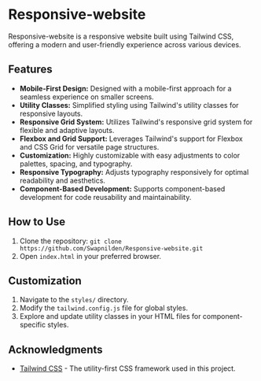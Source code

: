 # Responsive-website



Responsive-website is a responsive website built using Tailwind CSS, offering a modern and user-friendly experience across various devices.

## Features

- **Mobile-First Design:** Designed with a mobile-first approach for a seamless experience on smaller screens.
- **Utility Classes:** Simplified styling using Tailwind's utility classes for responsive layouts.
- **Responsive Grid System:** Utilizes Tailwind's responsive grid system for flexible and adaptive layouts.
- **Flexbox and Grid Support:** Leverages Tailwind's support for Flexbox and CSS Grid for versatile page structures.
- **Customization:** Highly customizable with easy adjustments to color palettes, spacing, and typography.
- **Responsive Typography:** Adjusts typography responsively for optimal readability and aesthetics.
- **Component-Based Development:** Supports component-based development for code reusability and maintainability.


## How to Use

1. Clone the repository: `git clone https://github.com/Swapnilden/Responsive-website.git`
2. Open `index.html` in your preferred browser.

## Customization

1. Navigate to the `styles/` directory.
2. Modify the `tailwind.config.js` file for global styles.
3. Explore and update utility classes in your HTML files for component-specific styles.

## Acknowledgments

- [Tailwind CSS](https://tailwindcss.com/) - The utility-first CSS framework used in this project.
